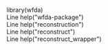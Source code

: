 library(wfda)<br>
Line help("wfda-package")<br>
Line help("reconstruction")<br>
Line help("reconstruct")<br>
Line help("reconstruct_wrapper")<br>
